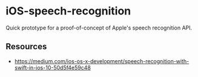 # iOS-speech-recognition
Quick prototype for a proof-of-concept of Apple's speech recognition API.

## Resources
- https://medium.com/ios-os-x-development/speech-recognition-with-swift-in-ios-10-50d5f4e59c48
